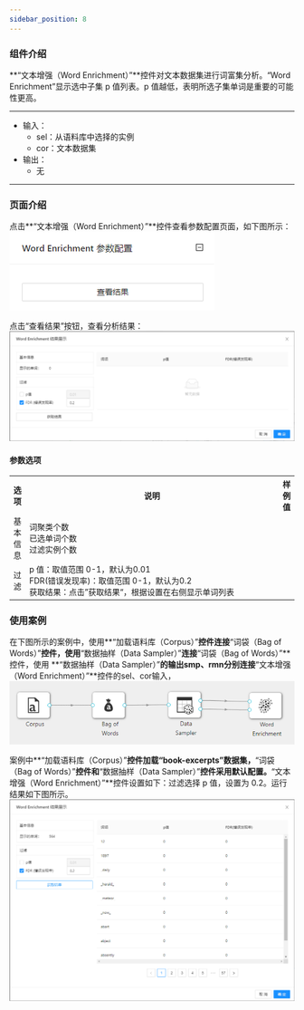 ```yaml
---
sidebar_position: 8
---
```

### 组件介绍
**“文本增强（Word Enrichment）”**控件对文本数据集进行词富集分析。“Word Enrichment”显示选中子集 p 值列表。p 值越低，表明所选子集单词是重要的可能性更高。
<hr/>

- 输入：
  - sel：从语料库中选择的实例
  - cor：文本数据集
- 输出：
  - 无
<hr/>

### 页面介绍
点击**“文本增强（Word Enrichment）”**控件查看参数配置页面，如下图所示：  
[ ![](/img/aistudio/text-mining/word-enrichment/param.png) ](/img/aistudio/text-mining/word-enrichment/param.png)

点击“查看结果”按钮，查看分析结果：  
[ ![](/img/aistudio/text-mining/word-enrichment/visualization.png) ](/img/aistudio/text-mining/word-enrichment/visualization.png)

#### 参数选项
<table>
  <tr>
    <th>选项</th>
    <th width="650">说明</th>
    <th>样例值</th>
  </tr>
  <tr>
      <td>基本信息</td> 
      <td>
      词聚类个数 <br/>
      已选单词个数<br/>
      过滤实例个数<br/>
      </td> 
      <td></td>
  </tr>
  <tr>
      <td>过滤</td> 
      <td>
      p 值：取值范围 0-1，默认为0.01<br/>
      FDR(错误发现率)：取值范围 0-1，默认为0.2<br/>
      获取结果：点击”获取结果“，根据设置在右侧显示单词列表<br/>
      </td> 
      <td></td>
  </tr>
</table>

### 使用案例
在下图所示的案例中，使用**“加载语料库（Corpus）”**控件连接**“词袋（Bag of Words）”**控件，使用**“数据抽样（Data Sampler）”**连接**“词袋（Bag of Words）”**控件，使用 **“数据抽样（Data Sampler）”**的输出smp、rmn分别连接**“文本增强（Word Enrichment）”**控件的sel、cor输入，  
[ ![](/img/aistudio/text-mining/word-enrichment/workflow.png) ](/img/aistudio/text-mining/word-enrichment/workflow.png)

案例中**“加载语料库（Corpus）”**控件加载“book-excerpts”数据集，**“词袋（Bag of Words）”**控件和**“数据抽样（Data Sampler）”**控件采用默认配置。**“文本增强（Word Enrichment）”**控件设置如下：过滤选择 p 值，设置为 0.2。运行结果如下图所示。  
[ ![](/img/aistudio/text-mining/word-enrichment/workflow-result.png) ](/img/aistudio/text-mining/word-enrichment/workflow-result.png)